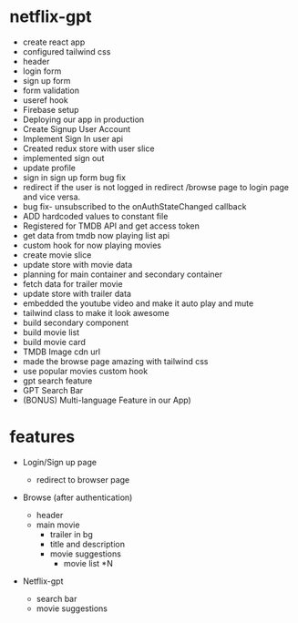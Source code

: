 # netflix-gpt

- create react app 
- configured tailwind css
- header
- login form 
- sign up form
- form validation
- useref hook
- Firebase setup 
- Deploying our app in production
- Create Signup User Account
- Implement Sign In user api 
- Created redux store with user slice 
- implemented sign out
- update profile 
- sign in sign up form bug fix
- redirect if the user is not logged in redirect /browse page to login page and vice versa.
- bug fix- unsubscribed to the onAuthStateChanged callback
- ADD hardcoded values to constant file 
- Registered for TMDB API and get access token
- get data from tmdb now playing list api 
- custom hook for now playing movies
- create movie slice
- update store with movie data 
- planning for main container and secondary container
- fetch data for trailer movie
- update store with trailer data 
- embedded the youtube video and make it auto play and mute
- tailwind class to make it look awesome 
- build secondary component
- build movie list
- build movie card 
- TMDB Image cdn url
- made the browse page amazing with tailwind css
- use popular movies custom hook 
- gpt search feature 
- GPT Search Bar
- (BONUS) Multi-language Feature in our App)

 
# features

- Login/Sign up page

  - redirect to browser page
 
- Browse (after authentication)

  - header
  - main movie 
     - trailer in bg
     - title and description
     - movie suggestions
       - movie list *N 

- Netflix-gpt
  - search bar 
  - movie suggestions